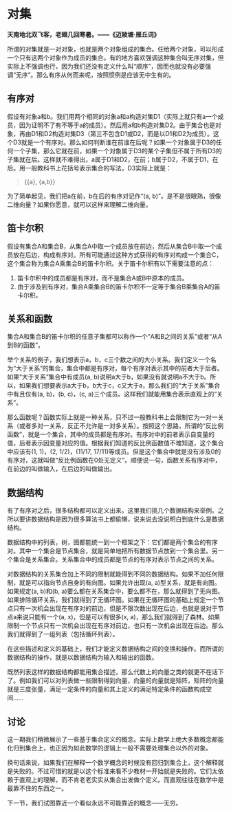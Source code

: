 # 对集

**天南地北双飞客，老翅几回寒暑。——《迈陂塘·雁丘词》**



所谓的对集就是一对对象，也就是两个对象组成的集合。任给两个对象，可以形成一个只有这两个对象作为成员的集合。有的地方喜欢强调这种集合叫无序对集，但实际上不强调也行，因为我们还没有定义什么叫“顺序”，因而也就没有必要强调“无序”。那么有序从何而来呢，按照惯例是应该无中生有的。

## 有序对

假设有对象a和b。我们用两个相同的对象a和a构造对集D1（实际上就只有a一个成员，因为证明不了有不等于a的成员）。然后用a和b构造对集D2。由于集合也是对象，再由D1和D2构造对集D3（第三不包含D1或D2，而是以D1和D2为成员）。这个D3就是一个有序对。那么如何判断谁在前谁在后呢？如果一个对象属于D3的任何一个子集，那么它就在前，如果一个对象属于D3的某个子集但不属于所有D3的子集就在后。这样就不难得出，a属于D1和D2，在前；b属于D2，不属于D1，在后。用一般教科书上花括号表示集合的写法，D3实际上就是：

> {{a}, {a,b}}

为了简单起见，我们把a在前，b在后的有序对记作“(a, b)”。是不是很眼熟，很像二维向量？如果你愿意，就可以这样来理解二维向量。

## 笛卡尔积

假设有集合A和集合B，从集合A中取一个成员放在前边，然后从集合B中取一个成员放在后边，构成有序对。所有可能通过这种方式获得的有序对构成一个集合C，这个集合称为集合A乘集合B的笛卡尔积。关于笛卡尔积有以下需要注意的点：

1. 笛卡尔积中的成员都是有序对，而不是集合A或B中原本的成员。
1. 由于涉及到有序对，集合A乘集合B的笛卡尔积不一定等于集合B乘集合A的笛卡尔积。

## 关系和函数

集合A和集合B的笛卡尔积的任意子集都可以称作一个“A和B之间的关系”或者“从A到B的函数”。

举个关系的例子，我们想表示a，b，c三个数之间的大小关系。我们定义一个名为“大于关系”的集合，集合中都是有序对，每个有序对表示其中的前者大于后者。如果“大于关系”集合中有成员(a, b)说明a大于b，如果没有就说明a不大于b。所以，如果我们想要表示a大于b，b大于c，c又大于a，那么我们的“大于关系”集合中有且仅有(a, b)，(b, c)，(c, a)三个成员。这样我们就能用集合表示直观上的“关系”。

那么函数呢？函数实际上就是一种关系，只不过一般教科书上会限制它为一对一关系（或者多对一关系，反正不允许是一对多关系）。按照这个思路，所谓的“反比例函数”，就是一个集合，其中的成员都是有序对。有序对中的前者表示自变量的值，后者表示因变量对应的值。根据我们知道的反比例函数值不难知道，这个集合中应该有(1, 1)，(2, 1/2)，(11/17, 17/11)等成员。但是这个集合中就是没有涉及0的有序对，这就叫做“反比例函数在0处无定义”。顺便说一句，函数关系有序对中，在前边的叫做输入，在后边的叫做输出。

## 数据结构

有了有序对之后，很多结构都可以定义出来。这里我们挑几个数据结构来举例。之所以要讲数据结构是因为很多算法书上都偷懒，说来说去没说明白到底什么是数据结构。

数据结构中的列表，树，图都能统一到一个框架之下：它们都是两个集合的有序对。其中一个集合是节点集合，就是简单地把所有数据节点放到一个集合里。另一个集合是关系集合。关系集合中的成员都是节点的有序对表示节点之间的关系。

对数据结构的关系集合加上不同的限制就能得到不同的数据结构。如果不加任何限制，就是可以指向节点自身的有向图。如果允许出现(a, a)型关系，就是有向图。如果规定(a, b)和(b, a)要么都在关系集合中，要么都不在，那么就得到了无向图。如果排除循环关系，我们就得到了无循环图。如果在无循环图的基础上规定一个节点只有一次机会出现在有序对的前边，但是不限次数出现在后边，也就是说对于节点a来说只能有一个(a, x)，但是可以有很多(x, a)，那么我们就得到了森林。如果限制一个节点只有一次机会出现在有序对前边，也只有一次机会出现在后边。那么我们就得到了一组列表（包括循环列表）。

在这些描述和定义的基础上，我们才能定义数据结构之间的变换和操作。而所谓的数据结构的操作，就是以数据结构为输入和输出的函数。

既然列表这样的数据结构都能用集合描述，那么代数上的向量之类的就更不在话下了。例如我们可以对列表做一些限制得到向量，向量的向量就是矩阵，矩阵的向量就是三度张量，满足一定条件的向量和其上定义的满足特定条件的函数构成空间……

## 讨论

这一期我们稍微展示了一些基于集合定义的概念。实际上数学上绝大多数概念都能化归到集合上，也正因为如此数学的逻辑上一般不需要处理集合以外的对象。

换句话来说，如果我们在解释一个数学概念的时候没有回归到集合上，这个解释就是失败的。不过可惜的就是以这个标准来看不少教材一开始就是失败的。它们太依赖于直观上的理解，而不肯老老实实从集合出发做个定义。而直观往往在数学中是最靠不住的东西之一。

下一节，我们试图靠近一个看似永远不可能靠近的概念——无穷。

